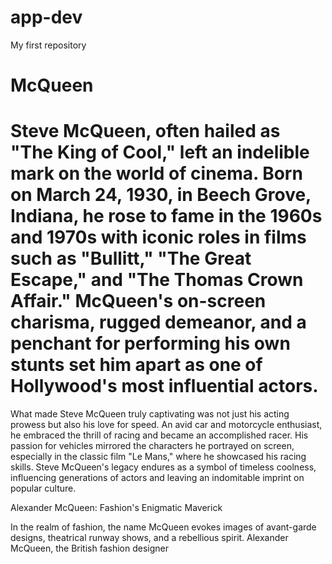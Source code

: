 # app-dev
My first repository

# McQueen
# Steve McQueen, often hailed as "The King of Cool," left an indelible mark on the world of cinema. Born on March 24, 1930, in Beech Grove, Indiana, he rose to fame in the 1960s and 1970s with iconic roles in films such as "Bullitt," "The Great Escape," and "The Thomas Crown Affair." McQueen's on-screen charisma, rugged demeanor, and a penchant for performing his own stunts set him apart as one of Hollywood's most influential actors.

What made Steve McQueen truly captivating was not just his acting prowess but also his love for speed. An avid car and motorcycle enthusiast, he embraced the thrill of racing and became an accomplished racer. His passion for vehicles mirrored the characters he portrayed on screen, especially in the classic film "Le Mans," where he showcased his racing skills. Steve McQueen's legacy endures as a symbol of timeless coolness, influencing generations of actors and leaving an indomitable imprint on popular culture.

Alexander McQueen: Fashion's Enigmatic Maverick

In the realm of fashion, the name McQueen evokes images of avant-garde designs, theatrical runway shows, and a rebellious spirit. Alexander McQueen, the British fashion designer
